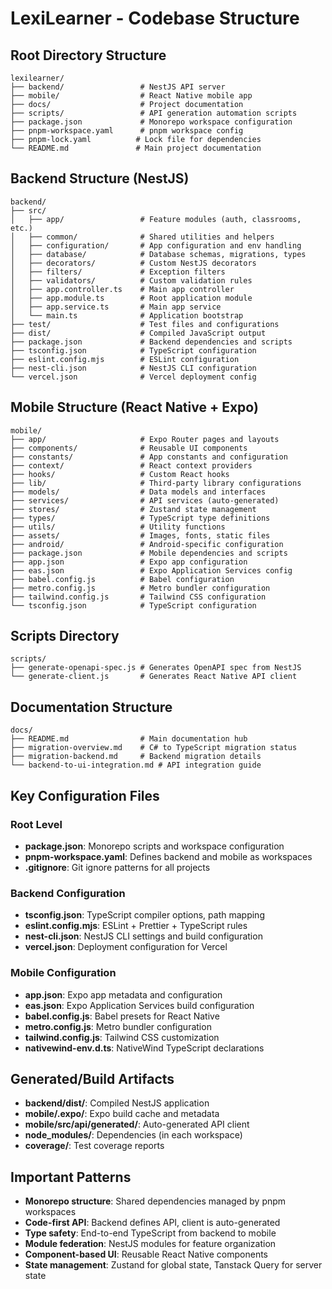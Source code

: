 # LexiLearner - Codebase Structure

## Root Directory Structure
```
lexilearner/
├── backend/                 # NestJS API server
├── mobile/                  # React Native mobile app
├── docs/                    # Project documentation
├── scripts/                 # API generation automation scripts
├── package.json             # Monorepo workspace configuration
├── pnpm-workspace.yaml      # pnpm workspace config
├── pnpm-lock.yaml          # Lock file for dependencies
└── README.md               # Main project documentation
```

## Backend Structure (NestJS)
```
backend/
├── src/
│   ├── app/                 # Feature modules (auth, classrooms, etc.)
│   ├── common/              # Shared utilities and helpers
│   ├── configuration/       # App configuration and env handling
│   ├── database/            # Database schemas, migrations, types
│   ├── decorators/          # Custom NestJS decorators
│   ├── filters/             # Exception filters
│   ├── validators/          # Custom validation rules
│   ├── app.controller.ts    # Main app controller
│   ├── app.module.ts        # Root application module
│   ├── app.service.ts       # Main app service
│   └── main.ts              # Application bootstrap
├── test/                    # Test files and configurations
├── dist/                    # Compiled JavaScript output
├── package.json             # Backend dependencies and scripts
├── tsconfig.json            # TypeScript configuration
├── eslint.config.mjs        # ESLint configuration
├── nest-cli.json            # NestJS CLI configuration
└── vercel.json              # Vercel deployment config
```

## Mobile Structure (React Native + Expo)
```
mobile/
├── app/                     # Expo Router pages and layouts
├── components/              # Reusable UI components
├── constants/               # App constants and configuration
├── context/                 # React context providers
├── hooks/                   # Custom React hooks
├── lib/                     # Third-party library configurations
├── models/                  # Data models and interfaces
├── services/                # API services (auto-generated)
├── stores/                  # Zustand state management
├── types/                   # TypeScript type definitions
├── utils/                   # Utility functions
├── assets/                  # Images, fonts, static files
├── android/                 # Android-specific configuration
├── package.json             # Mobile dependencies and scripts
├── app.json                 # Expo app configuration
├── eas.json                 # Expo Application Services config
├── babel.config.js          # Babel configuration
├── metro.config.js          # Metro bundler configuration
├── tailwind.config.js       # Tailwind CSS configuration
└── tsconfig.json            # TypeScript configuration
```

## Scripts Directory
```
scripts/
├── generate-openapi-spec.js # Generates OpenAPI spec from NestJS
└── generate-client.js       # Generates React Native API client
```

## Documentation Structure
```
docs/
├── README.md                # Main documentation hub
├── migration-overview.md    # C# to TypeScript migration status
├── migration-backend.md     # Backend migration details
└── backend-to-ui-integration.md # API integration guide
```

## Key Configuration Files

### Root Level
- **package.json**: Monorepo scripts and workspace configuration
- **pnpm-workspace.yaml**: Defines backend and mobile as workspaces
- **.gitignore**: Git ignore patterns for all projects

### Backend Configuration
- **tsconfig.json**: TypeScript compiler options, path mapping
- **eslint.config.mjs**: ESLint + Prettier + TypeScript rules
- **nest-cli.json**: NestJS CLI settings and build configuration
- **vercel.json**: Deployment configuration for Vercel

### Mobile Configuration
- **app.json**: Expo app metadata and configuration
- **eas.json**: Expo Application Services build configuration
- **babel.config.js**: Babel presets for React Native
- **metro.config.js**: Metro bundler configuration
- **tailwind.config.js**: Tailwind CSS customization
- **nativewind-env.d.ts**: NativeWind TypeScript declarations

## Generated/Build Artifacts
- **backend/dist/**: Compiled NestJS application
- **mobile/.expo/**: Expo build cache and metadata
- **mobile/src/api/generated/**: Auto-generated API client
- **node_modules/**: Dependencies (in each workspace)
- **coverage/**: Test coverage reports

## Important Patterns
- **Monorepo structure**: Shared dependencies managed by pnpm workspaces
- **Code-first API**: Backend defines API, client is auto-generated
- **Type safety**: End-to-end TypeScript from backend to mobile
- **Module federation**: NestJS modules for feature organization
- **Component-based UI**: Reusable React Native components
- **State management**: Zustand for global state, Tanstack Query for server state